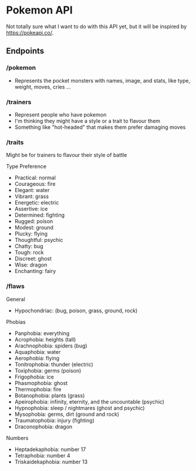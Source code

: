 # Pokemon API

Not totally sure what I want to do with this API yet, but it will be inspired by https://pokeapi.co/.

## Endpoints

### /pokemon
- Represents the pocket monsters with names, image, and stats, like type, weight, moves, cries ...

### /trainers
- Represent people who have pokemon
- I'm thinking they might have a style or a trait to flavour them
- Something like "hot-headed" that makes them prefer damaging moves

### /traits
Might be for trainers to flavour their style of battle

Type Preference
- Practical: normal
- Courageous: fire
- Elegant: water
- Vibrant: grass
- Energetic: electric
- Assertive: ice
- Determined: fighting
- Rugged: poison
- Modest: ground
- Plucky: flying
- Thoughtful: psychic
- Chatty: bug
- Tough: rock
- Discreet: ghost
- Wise: dragon
- Enchanting: fairy

### /flaws

General
- Hypochondriac: (bug, poison, grass, ground, rock)

Phobias
- Panphobia: everything
- Acrophobia: heights (tall)
- Arachnophobia: spiders (bug)
- Aquaphobia: water
- Aerophobia: flying
- Tonitrophobia: thunder (electric)
- Toxiphobia: germs (poison)
- Frigophobia: ice
- Phasmophobia: ghost
- Thermophobia: fire
- Botanophobia: plants (grass)
- Apeirophobia: infinity, eternity, and the uncountable (psychic)
- Hypnophobia: sleep / nightmares (ghost and psychic)
- Mysophobia: germs, dirt (ground and rock)
- Traumatophobia: injury (fighting)
- Draconophobia: dragon

Numbers
- Heptadekaphobia: number 17
- Tetraphobia: number 4
- Triskaidekaphobia: number 13
